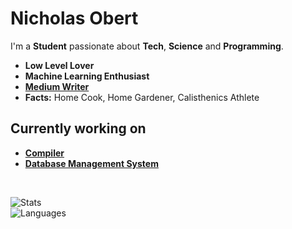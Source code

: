 # **Nicholas Obert**
I'm a **Student** passionate about **Tech**, **Science** and **Programming**.

* **Low Level Lover**
* **Machine Learning Enthusiast**
* [**Medium Writer**](https://medium.com/@nic-obert)
* **Facts:** Home Cook, Home Gardener, Calisthenics Athlete

## Currently working on
* [**Compiler**](https://github.com/nic-obert/permalang)
* [**Database Management System**](https://github.com/nic-obert/nodedb)

<br>

![Stats](https://github-readme-stats.vercel.app/api?username=nic-obert)
<br>
![Languages](https://github-readme-stats.vercel.app/api/top-langs/?username=nic-obert&langs_count=7)


